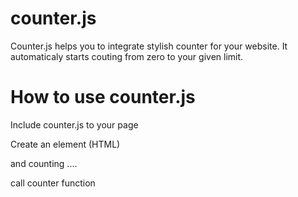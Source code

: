 counter.js
=========

Counter.js helps you to integrate stylish counter for your website.
It automaticaly starts couting from zero to your given limit.

How to use counter.js
====================

Include counter.js to your page

  <script src="counter.js"></script>
  
Create an element (HTML)
  
  <span id="counter"></span> and counting ....
  
call counter function
  
  <script>
    $('#counter').counter({
                        limit:500,      // Your count limit
                        speed:10000     // Counting speed
                        },
                        function(){     // Callback function
                          alert("completed")
                          
                        }
                        );
  </script
  
output
  
  75 and counting ....
